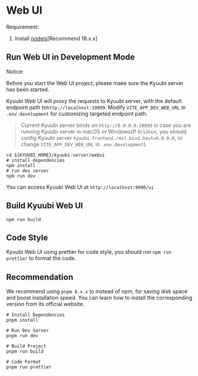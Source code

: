 <!--
- Licensed to the Apache Software Foundation (ASF) under one or more
- contributor license agreements.  See the NOTICE file distributed with
- this work for additional information regarding copyright ownership.
- The ASF licenses this file to You under the Apache License, Version 2.0
- (the "License"); you may not use this file except in compliance with
- the License.  You may obtain a copy of the License at
-
-   http://www.apache.org/licenses/LICENSE-2.0
-
- Unless required by applicable law or agreed to in writing, software
- distributed under the License is distributed on an "AS IS" BASIS,
- WITHOUT WARRANTIES OR CONDITIONS OF ANY KIND, either express or implied.
- See the License for the specific language governing permissions and
- limitations under the License.
-->

# Web UI

Requirement:

1. Install [nodejs](https://nodejs.org/en/)[Recommend 18.x.x]

## Run Web UI in Development Mode

Notice:

Before you start the Web UI project, please make sure the Kyuubi server has been started.

Kyuubi Web UI will proxy the requests to Kyuubi server, with the default endpoint path to`http://localhost:10099`.
Modify `VITE_APP_DEV_WEB_URL` in `.env.development` for customizing targeted endpoint path.

> Current Kyuubi server binds on `http://0.0.0.0:10099` in case you are running Kyuubi server in macOS or Windows(If in
> Linux, you should config Kyuubi server `kyuubi.frontend.rest.bind.host=0.0.0.0`, or change `VITE_APP_DEV_WEB_URL`
> in `.env.development`).

```shell
cd ${KYUUBI_HOME}/kyuubi-server/webui
# install dependencies
npm install
# run dev server
npm run dev
```

You can access Kyuubi Web UI at `http://localhost:9090/ui`

## Build Kyuubi Web UI

```shell
npm run build
```

## Code Style

Kyuubi Web UI using prettier for code style, you should run `npm run prettier` to format the code.

## Recommendation

We recommend using `pnpm 8.x.x` to instead of npm, for saving disk space and boost installation speed.
You can learn how to install the corresponding version from its official website.

```shell
# Install Dependencies
pnpm install

# Run Dev Server
pnpm run dev

# Build Project
pnpm run build

# Code Format
pnpm run prettier
```